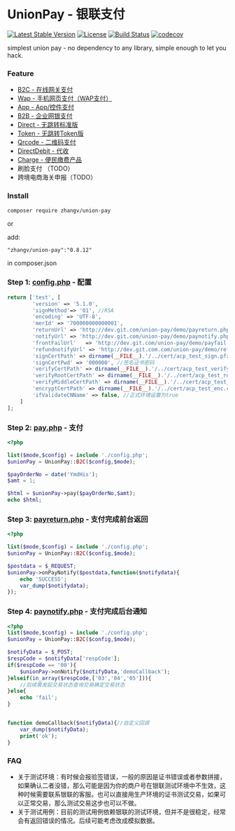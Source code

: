 # UnionPay - 银联支付
[![Latest Stable Version](https://poser.pugx.org/zhangv/union-pay/v/stable)](https://packagist.org/packages/zhangv/union-pay)
[![License](https://poser.pugx.org/zhangv/union-pay/license)](https://packagist.org/packages/zhangv/union-pay)
[![Build Status](https://travis-ci.org/zhangv/union-pay.svg?branch=master)](https://travis-ci.org/zhangv/union-pay)
[![codecov](https://codecov.io/gh/zhangv/union-pay/branch/master/graph/badge.svg)](https://codecov.io/gh/zhangv/union-pay)

simplest union pay - no dependency to any library, simple enough to let you hack.


### Feature
* [B2C - 在线网关支付](src/service/B2C.php)
* [Wap - 手机网页支付（WAP支付）](src/service/Wap.php)
* [App - App/控件支付](src/service/App.php)
* [B2B - 企业网银支付](src/service/B2B.php)
* [Direct - 无跳转标准版](src/service/Direct.php)
* [Token - 无跳转Token版](src/service/Token.php)
* [Qrcode - 二维码支付](src/service/Qrcode.php)
* [DirectDebit - 代收](src/service/DirectDebit.php)
* [Charge - 便民缴费产品](src/service/Charge.php)
* 刷脸支付 （TODO）
* 跨境电商海关申报（TODO）

### Install
```
composer require zhangv/union-pay
```
or

add:

```
"zhangv/union-pay":"0.8.12"
```
in composer.json


### Step 1: [config.php](demo/config.php) - 配置

```php
return ['test', [
		'version' => '5.1.0',
		'signMethod'=> '01', //RSA
		'encoding' => 'UTF-8',
		'merId' => '700000000000001',
		'returnUrl' => 'http://dev.git.com/union-pay/demo/payreturn.php', //前台网关支付返回
		'notifyUrl' => 'http://dev.git.com/union-pay/demo/paynotify.php', //后台通知
		'frontFailUrl'   => 'http://dev.git.com/union-pay/demo/payfail.php',
		'refundnotifyUrl' => 'http://dev.git.com.com/union-pay/demo/refundnotify.php',
		'signCertPath' => dirname(__FILE__).'/../cert/acp_test_sign.pfx',
		'signCertPwd' => '000000', //签名证书密码
		'verifyCertPath' => dirname(__FILE__).'/../cert/acp_test_verify_sign.cer',  //v5.0.0 required
		'verifyRootCertPath' => dirname(__FILE__).'/../cert/acp_test_root.cer', //v5.1.0 required
		'verifyMiddleCertPath' => dirname(__FILE__).'/../cert/acp_test_middle.cer', //v5.1.0 required
		'encryptCertPath' => dirname(__FILE__).'/../cert/acp_test_enc.cer',
		'ifValidateCNName' => false, //正式环境设置为true
	]
];
```


### Step 2: [pay.php](demo/b2c/pay.php) - 支付

```php
<?php

list($mode,$config) = include './config.php';
$unionPay = UnionPay::B2C($config,$mode);

$payOrderNo = date('YmdHis');
$amt = 1;

$html = $unionPay->pay($payOrderNo,$amt);
echo $html;
```

### Step 3: [payreturn.php](demo/payreturn.php) - 支付完成前台返回

```php
<?php

list($mode,$config) = include './config.php';
$unionPay = UnionPay::B2C($config,$mode);

$postdata = $_REQUEST;
$unionPay->onPayNotify($postdata,function($notifydata){
	echo 'SUCCESS';
	var_dump($notifydata);
});
```

### Step 4: [paynotify.php](demo/paynotify.php) - 支付完成后台通知
```php
<?php
list($mode,$config) = include './config.php';
$unionPay = UnionPay::B2C($config,$mode);

$notifyData = $_POST;
$respCode = $notifyData['respCode'];
if($respCode == '00'){
	$unionPay->onNotify($notifyData,'demoCallback');
}elseif(in_array($respCode,['03','04','05'])){
	//后续需发起交易状态查询交易确定交易状态
}else{
	echo 'fail';
}


function demoCallback($notifyData){//自定义回调
	var_dump($notifyData);
	print('ok');
}
```

### FAQ

* 关于测试环境：有时候会报验签错误，一般的原因是证书错误或者参数拼接，如果确认二者没错，那么可能是因为你的商户号在银联测试环境中不生效，这种时候需要联系银联的客服。也可以直接用生产环境的证书测试交易，如果可以正常交易，那么测试交易这步也可以不做。
* 关于测试用例：目前的测试用例依赖银联的测试环境，但并不是很稳定，经常会有返回错误的情况。后续可能考虑改成模拟数据。